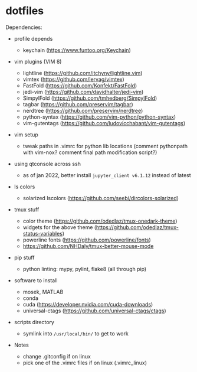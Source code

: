 # dotfiles

Dependencies:

- profile depends
  - keychain (https://www.funtoo.org/Keychain)

- vim plugins (VIM 8)
  - lightline (https://github.com/itchyny/lightline.vim)
  - vimtex (https://github.com/lervag/vimtex)
  - FastFold (https://github.com/Konfekt/FastFold)
  - jedi-vim (https://github.com/davidhalter/jedi-vim)
  - SimpylFold (https://github.com/tmhedberg/SimpylFold)
  - tagbar (https://github.com/preservim/tagbar)
  - nerdtree (https://github.com/preservim/nerdtree)
  - python-syntax (https://github.com/vim-python/python-syntax)
  - vim-gutentags (https://github.com/ludovicchabant/vim-gutentags)

- vim setup
  - tweak paths in .vimrc for python lib locations (comment pythonpath with
    vim-nox? comment final path modification script?)

- using qtconsole across ssh
  - as of jan 2022, better install `jupyter_client v6.1.12` instead of latest

- ls colors
  - solarized lscolors (https://github.com/seebi/dircolors-solarized)

- tmux stuff
  - color theme (https://github.com/odedlaz/tmux-onedark-theme)
  - widgets for the above theme
    (https://github.com/odedlaz/tmux-status-variables)
  - powerline fonts (https://github.com/powerline/fonts)
  - https://github.com/NHDaly/tmux-better-mouse-mode

- pip stuff
  - python linting: mypy, pylint, flake8 (all through pip)

- software to install
  - mosek, MATLAB
  - conda
  - cuda (https://developer.nvidia.com/cuda-downloads)
  - universal-ctags (https://github.com/universal-ctags/ctags)

- scripts directory
  - symlink into `/usr/local/bin/` to get to work

- Notes
  - change .gitconfig if on linux
  - pick one of the .vimrc files if on linux (.vimrc_linux)
